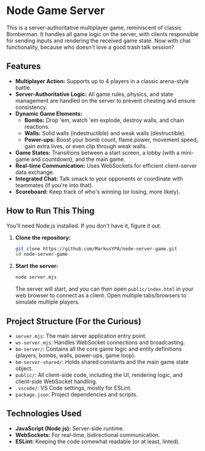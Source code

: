 # Node Game Server

This is a server-authoritative multiplayer game, reminiscent of classic Bomberman. It handles all game logic on the server, with clients responsible for sending inputs and rendering the received game state. Now with chat functionality, because who doesn't love a good trash talk session?


## Features

*   **Multiplayer Action:** Supports up to 4 players in a classic arena-style battle.
*   **Server-Authoritative Logic:** All game rules, physics, and state management are handled on the server to prevent cheating and ensure consistency.
*   **Dynamic Game Elements:**
    *   **Bombs:** Drop 'em, watch 'em explode, destroy walls, and chain reactions.
    *   **Walls:** Solid walls (indestructible) and weak walls (destructible).
    *   **Power-ups:** Boost your bomb count, flame power, movement speed, gain extra lives, or even clip through weak walls.
*   **Game States:** Transitions between a start screen, a lobby (with a mini-game and countdown), and the main game.
*   **Real-time Communication:** Uses WebSockets for efficient client-server data exchange.
*   **Integrated Chat:** Talk smack to your opponents or coordinate with teammates (if you're into that).
*   **Scoreboard:** Keep track of who's winning (or losing, more likely).

## How to Run This Thing

You'll need Node.js installed. If you don't have it, figure it out.

1.  **Clone the repository:**
    ```bash
    git clone https://github.com/MarkusYPA/node-server-game.git
    cd node-server-game
    ```
2.  **Start the server:**
    ```bash
    node server.mjs
    ```
    The server will start, and you can then open `public/index.html` in your web browser to connect as a client. Open multiple tabs/browsers to simulate multiple players.

## Project Structure (For the Curious)

*   `server.mjs`: The main server application entry point.
*   `ws-server.mjs`: Handles WebSocket connections and broadcasting.
*   `bm-server/`: Contains all the core game logic and entity definitions (players, bombs, walls, power-ups, game loop).
*   `bm-server-shared/`: Holds shared constants and the main game state object.
*   `public/`: All client-side code, including the UI, rendering logic, and client-side WebSocket handling.
*   `.vscode/`: VS Code settings, mostly for ESLint.
*   `package.json`: Project dependencies and scripts.

## Technologies Used

*   **JavaScript (Node.js):** Server-side runtime.
*   **WebSockets:** For real-time, bidirectional communication.
*   **ESLint:** Keeping the code somewhat readable (or at least, linted).

